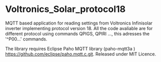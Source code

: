 # Voltronics_Solar_protocol18

MQTT based application for reading settings from Voltronics Infinisolar inverter implementing protocol version 18.
All the code avaliable are for different protocol using commands QPIGS, QPIRI ..., this adresses the '^P00...' commands.

The library requires Eclipse Paho MQTT library (paho-mqtt3a ) https://github.com/eclipse/paho.mqtt.c.git.
Released under MIT Licence.

